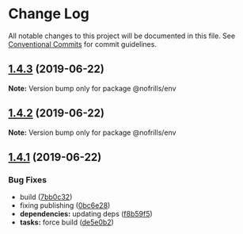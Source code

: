 # Change Log

All notable changes to this project will be documented in this file.
See [Conventional Commits](https://conventionalcommits.org) for commit guidelines.

## [1.4.3](https://github.com/nativecode-dev/nofrills/compare/@nofrills/env@1.4.2...@nofrills/env@1.4.3) (2019-06-22)

**Note:** Version bump only for package @nofrills/env





## [1.4.2](https://github.com/nativecode-dev/nofrills/compare/@nofrills/env@1.4.1...@nofrills/env@1.4.2) (2019-06-22)

**Note:** Version bump only for package @nofrills/env





## [1.4.1](https://github.com/nativecode-dev/nofrills/compare/@nofrills/env@1.4.0...@nofrills/env@1.4.1) (2019-06-22)


### Bug Fixes

* build ([7bb0c32](https://github.com/nativecode-dev/nofrills/commit/7bb0c32))
* fixing publishing ([0bc6e28](https://github.com/nativecode-dev/nofrills/commit/0bc6e28))
* **dependencies:** updating deps ([f8b59f5](https://github.com/nativecode-dev/nofrills/commit/f8b59f5))
* **tasks:** force build ([de5e0b2](https://github.com/nativecode-dev/nofrills/commit/de5e0b2))
